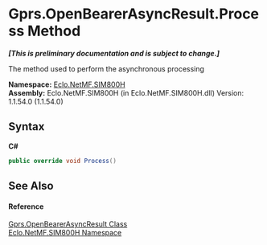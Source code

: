 # Gprs.OpenBearerAsyncResult.Process Method 
 _**\[This is preliminary documentation and is subject to change.\]**_

The method used to perform the asynchronous processing

**Namespace:**&nbsp;<a href="N_Eclo_NetMF_SIM800H">Eclo.NetMF.SIM800H</a><br />**Assembly:**&nbsp;Eclo.NetMF.SIM800H (in Eclo.NetMF.SIM800H.dll) Version: 1.1.54.0 (1.1.54.0)

## Syntax

**C#**<br />
``` C#
public override void Process()
```


## See Also


#### Reference
<a href="T_Eclo_NetMF_SIM800H_Gprs_OpenBearerAsyncResult">Gprs.OpenBearerAsyncResult Class</a><br /><a href="N_Eclo_NetMF_SIM800H">Eclo.NetMF.SIM800H Namespace</a><br />